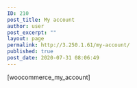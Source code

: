 ```yaml
---
ID: 210
post_title: My account
author: user
post_excerpt: ""
layout: page
permalink: http://3.250.1.61/my-account/
published: true
post_date: 2020-07-31 08:06:49
---
```

<!-- wp:shortcode -->[woocommerce_my_account]<!-- /wp:shortcode -->